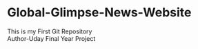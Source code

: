 # Global-Glimpse-News-Website <br>

This is my First Git Repository <br>
Author-Uday
Final Year Project
